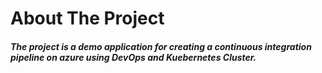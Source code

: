 
<!Docktype Html>
<h1>About The Project</h1>
<h5>The project is a demo application for creating a continuous integration pipeline on azure using DevOps and Kuebernetes Cluster.</h5>
</Html>

